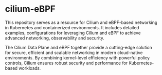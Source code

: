 # cilium-eBPF
This repository serves as a resource for Cilium and eBPF-based networking in Kubernetes and containerized environments. It includes detailed examples, configurations for leveraging Cilium and eBPF to achieve advanced networking, observability and security.

The Cilium Data Plane and eBPF together provide a cutting-edge solution for secure, efficient and scalable networking in modern cloud-native environments. By combining kernel-level efficiency with powerful policy controls, Cilium ensures robust security and performance for Kubernetes-based workloads.








